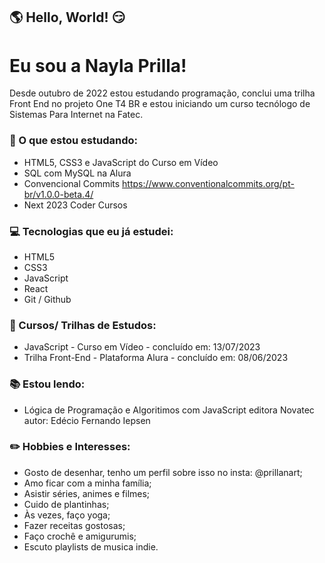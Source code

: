 ## :earth_americas: Hello, World! :smirk:
# Eu sou a Nayla Prilla! 
Desde outubro de 2022 estou estudando programação, conclui uma trilha Front End no projeto One T4 BR e estou iniciando um curso tecnólogo de Sistemas Para Internet na Fatec.

### :bookmark_tabs: O que estou estudando:
 -  HTML5, CSS3 e JavaScript do Curso em Vídeo
 -  SQL com MySQL na Alura
 -  Convencional Commits https://www.conventionalcommits.org/pt-br/v1.0.0-beta.4/
 -  Next 2023 Coder Cursos

### :computer: Tecnologias que eu já estudei:
 - HTML5
 - CSS3
 - JavaScript
 - React
 - Git / Github

### :ticket: Cursos/ Trilhas de Estudos:
 - JavaScript - Curso em Vídeo  - concluído em: 13/07/2023
 - Trilha Front-End - Plataforma Alura - concluído em: 08/06/2023

### :books: Estou lendo:
 - Lógica de Programação e Algoritimos com JavaScript editora Novatec autor: Edécio Fernando Iepsen

### :pencil2: Hobbies e Interesses:
 - Gosto de desenhar, tenho um perfil sobre isso no insta: @prillanart;
 - Amo ficar com a minha família;
 - Asistir séries, animes e filmes;
 - Cuido de plantinhas;
 - Às vezes, faço yoga;
 - Fazer receitas gostosas;
 - Faço crochê e amigurumis;
 - Escuto playlists de musica indie.

